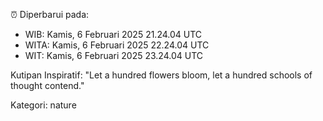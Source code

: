 ⏰ Diperbarui pada:
- WIB: Kamis, 6 Februari 2025 21.24.04 UTC
- WITA: Kamis, 6 Februari 2025 22.24.04 UTC
- WIT: Kamis, 6 Februari 2025 23.24.04 UTC

Kutipan Inspiratif:
"Let a hundred flowers bloom, let a hundred schools of thought contend."


Kategori: nature


